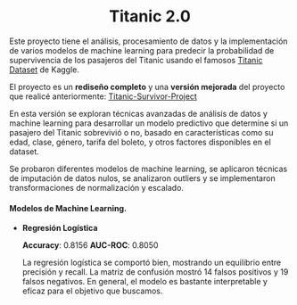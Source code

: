 <h1 align="center"> Titanic 2.0 </h1>

Este proyecto tiene el análisis, procesamiento de datos y la implementación de varios modelos de machine learning para predecir la probabilidad de supervivencia de los pasajeros del Titanic usando el famosos [Titanic Dataset](https://www.kaggle.com/c/titanic)
de Kaggle.

El proyecto es un **rediseño completo** y una **versión mejorada** del proyecto que realicé anteriormente: [Titanic-Survivor-Project](https://github.com/rodrigoalegre210/Titanic-Survivors-Project)

En esta versión se exploran técnicas avanzadas de análisis de datos y machine learning para desarrollar un modelo predictivo que determine si un pasajero del Titanic sobrevivió o no, basado en características como su edad, clase,
género, tarifa del boleto, y otros factores disponibles en el dataset.

Se probaron diferentes modelos de machine learning, se aplicaron técnicas de imputación de datos nulos, se analizaron outliers y se implementaron transformaciones de normalización y escalado.

#### Modelos de Machine Learning.

* **Regresión Logística**

  **Accuracy**: 0.8156
  **AUC-ROC**: 0.8050

  La regresión logística se comportó bien, mostrando un equilibrio entre precisión y recall. La matriz de confusión mostró 14 falsos positivos y 19 falsos negativos. En general, el modelo es bastante interpretable y eficaz para el objetivo que buscamos.

